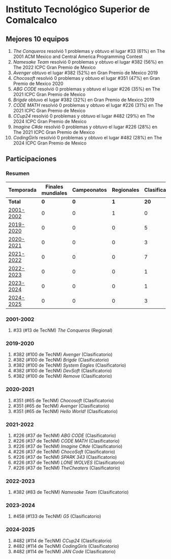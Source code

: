# Instituto Tecnológico Superior de Comalcalco

## Mejores 10 equipos

1. _The Conqueros_ resolvió 1 problemas y obtuvo el lugar #33 (61%) en The 2001 ACM Mexico and Central America Programming Contest
1. _Namesake Team_ resolvió 0 problemas y obtuvo el lugar #382 (56%) en The 2022 ICPC Gran Premio de Mexico
1. _Avenger_ obtuvo el lugar #382 (52%) en Gran Premio de Mexico 2019
1. _Chocosoft_ resolvió 0 problemas y obtuvo el lugar #351 (47%) en Gran Premio de Mexico 2020
1. _ABG CODE_ resolvió 0 problemas y obtuvo el lugar #226 (35%) en The 2021 ICPC Gran Premio de Mexico
1. _Brigde_ obtuvo el lugar #382 (32%) en Gran Premio de Mexico 2019
1. _CODE MATH_ resolvió 0 problemas y obtuvo el lugar #226 (31%) en The 2021 ICPC Gran Premio de Mexico
1. _CCup24_ resolvió 0 problemas y obtuvo el lugar #482 (29%) en The 2024 ICPC Gran Premio de Mexico
1. _Imagine C#de_ resolvió 0 problemas y obtuvo el lugar #226 (28%) en The 2021 ICPC Gran Premio de Mexico
1. _CodingGirls_ resolvió 0 problemas y obtuvo el lugar #482 (28%) en The 2024 ICPC Gran Premio de Mexico

## Participaciones

### Resumen

| Temporada | Finales mundiales | Campeonatos | Regionales | Clasificatorios | Equipos |
| --- | --- | --- | --- | --- | --- |
| **Total** | **0** | **0** | **1** | **20** | **21** |
| [2001-2002](#2001-2002) | 0 | 0 | 1 | 0 | 1 |
| [2019-2020](#2019-2020) | 0 | 0 | 0 | 5 | 5 |
| [2020-2021](#2020-2021) | 0 | 0 | 0 | 3 | 3 |
| [2021-2022](#2021-2022) | 0 | 0 | 0 | 7 | 7 |
| [2022-2023](#2022-2023) | 0 | 0 | 0 | 1 | 1 |
| [2023-2024](#2023-2024) | 0 | 0 | 0 | 1 | 1 |
| [2024-2025](#2024-2025) | 0 | 0 | 0 | 3 | 3 |

### 2001-2002

1. #33 (#13 de TecNM) _The Conqueros_ (Regional)

### 2019-2020

1. #382 (#100 de TecNM) _Avenger_ (Clasificatorio)
1. #382 (#100 de TecNM) _Brigde_ (Clasificatorio)
1. #382 (#100 de TecNM) _System Eagles_ (Clasificatorio)
1. #382 (#100 de TecNM) _DevSoft_ (Clasificatorio)
1. #382 (#100 de TecNM) _Remove_ (Clasificatorio)

### 2020-2021

1. #351 (#65 de TecNM) _Chocosoft_ (Clasificatorio)
1. #351 (#65 de TecNM) _Avenger_ (Clasificatorio)
1. #351 (#65 de TecNM) _Hello World!_ (Clasificatorio)

### 2021-2022

1. #226 (#37 de TecNM) _ABG CODE_ (Clasificatorio)
1. #226 (#37 de TecNM) _CODE MATH_ (Clasificatorio)
1. #226 (#37 de TecNM) _Imagine C#de_ (Clasificatorio)
1. #226 (#37 de TecNM) _ChocoSoft_ (Clasificatorio)
1. #226 (#37 de TecNM) _SPARK 343_ (Clasificatorio)
1. #226 (#37 de TecNM) _LONE WOLVES_ (Clasificatorio)
1. #226 (#37 de TecNM) _TheCheaters_ (Clasificatorio)

### 2022-2023

1. #382 (#83 de TecNM) _Namesake Team_ (Clasificatorio)

### 2023-2024

1. #458 (#133 de TecNM) _G5_ (Clasificatorio)

### 2024-2025

1. #482 (#114 de TecNM) _CCup24_ (Clasificatorio)
1. #482 (#114 de TecNM) _CodingGirls_ (Clasificatorio)
1. #482 (#114 de TecNM) _JAN Code_ (Clasificatorio)



